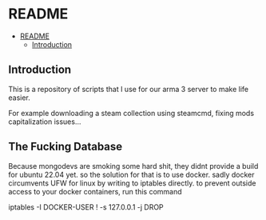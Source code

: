 # README

- [README](#readme)
  - [Introduction](#introduction)

## Introduction

This is a repository of scripts that I use for our arma 3 server to make life easier.

For example downloading a steam collection using steamcmd, fixing mods capitalization issues...

## The Fucking Database

Because mongodevs are smoking some hard shit, they didnt provide a build for ubuntu 22.04 yet. so the solution for that is to use docker.
sadly docker circumvents UFW for linux by writing to iptables directly. to prevent outside access to your docker containers, run this command

 iptables -I DOCKER-USER ! -s 127.0.0.1  -j DROP

